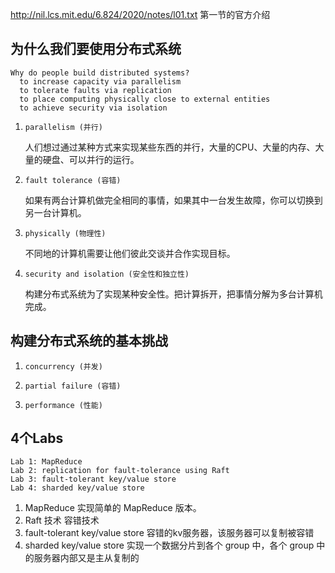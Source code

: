 http://nil.lcs.mit.edu/6.824/2020/notes/l01.txt 第一节的官方介绍

## 为什么我们要使用分布式系统

```
Why do people build distributed systems?
  to increase capacity via parallelism
  to tolerate faults via replication
  to place computing physically close to external entities
  to achieve security via isolation
```

1. ```
   parallelism (并行)
   ```

   人们想过通过某种方式来实现某些东西的并行，大量的CPU、大量的内存、大量的硬盘、可以并行的运行。

2. ```
   fault tolerance (容错)
   ```

   如果有两台计算机做完全相同的事情，如果其中一台发生故障，你可以切换到另一台计算机。

3. ```
   physically (物理性)
   ```

   不同地的计算机需要让他们彼此交谈并合作实现目标。

4. ```
   security and isolation (安全性和独立性)
   ```

   构建分布式系统为了实现某种安全性。把计算拆开，把事情分解为多台计算机完成。

## 构建分布式系统的基本挑战

1. ```
   concurrency (并发)
   ```

2. ```
   partial failure (容错)
   ```

3. ```
   performance (性能)
   ```

## 4个Labs

```
Lab 1: MapReduce
Lab 2: replication for fault-tolerance using Raft
Lab 3: fault-tolerant key/value store
Lab 4: sharded key/value store
```

1. MapReduce 实现简单的 MapReduce 版本。
2. Raft 技术 容错技术
3. fault-tolerant key/value store 容错的kv服务器，该服务器可以复制被容错
4. sharded key/value store 实现一个数据分片到各个 group 中，各个 group 中的服务器内部又是主从复制的 